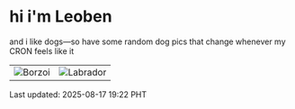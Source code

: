 # hi i'm Leoben

and i like dogs—so have some random dog pics that change whenever my CRON feels like it

|  |  |
|--------|----------|
| ![Borzoi](https://random-dog-vercel.vercel.app/api/random-borzoi?v=1755429770) | ![Labrador](https://random-dog-vercel.vercel.app/api/random-labrador?v=1755429770) |

Last updated: 2025-08-17 19:22 PHT
